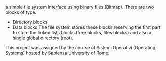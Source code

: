 a simple file system interface using binary files (Bitmap).
There are two blocks of type: 
- Directory blocks
- Data blocks
The file system stores these blocks reserving the first part to store the linked lists blocks (free blocks, files blocks) and
also a single global directory (root).

This project was assigned by the course of Sistemi Operativi (Operating Systems) hosted by Sapienza University of Rome.
